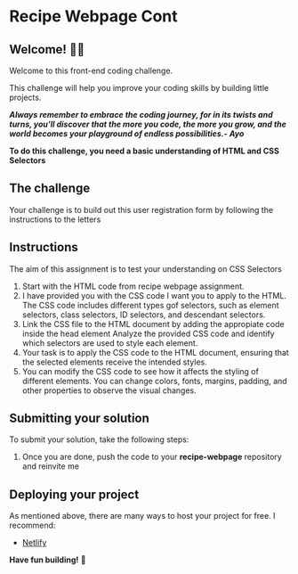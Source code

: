 # Recipe Webpage Cont

## Welcome! 👋😊

Welcome to this front-end coding challenge.

This challenge will help you improve your coding skills by building little projects.

**_Always remember to embrace the coding journey, for in its twists and turns, you'll discover that the more you code, the more you grow, and the world becomes your playground of endless possibilities.- Ayo_**

**To do this challenge, you need a basic understanding of HTML and CSS Selectors**

## The challenge

Your challenge is to build out this user registration form by following the instructions to the letters

## Instructions

The aim of this assignment is to test your understanding on CSS Selectors

1. Start with the HTML code from recipe webpage assignment.
2. I have provided you with the CSS code I want you to apply to the HTML. The CSS code includes different types gof selectors, such as element selectors, class selectors, ID selectors, and descendant selectors.
3. Link the CSS file to the HTML document by adding the appropiate code inside the head element
   Analyze the provided CSS code and identify which selectors are used to style each element.
4. Your task is to apply the CSS code to the HTML document, ensuring that the selected elements receive the intended styles.
5. You can modify the CSS code to see how it affects the styling of different elements. You can change colors, fonts, margins, padding, and other properties to observe the visual changes.

## Submitting your solution

To submit your solution, take the following steps:

1. Once you are done, push the code to your **recipe-webpage** repository and reinvite me

## Deploying your project

As mentioned above, there are many ways to host your project for free. I recommend:

- [Netlify](https://www.netlify.com/)

**Have fun building!** 🚀
